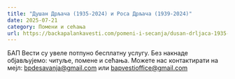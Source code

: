 ```yaml
---
title: "Душан Дрљача (1935-2024) и Роса Дрљача (1939-2024)"
date: 2025-07-21
category: Помени и сећања
url: https://backapalankavesti.com/pomeni-i-secanja/dusan-drljaca-1935-2024-i-rosa-drljaca-1939-2024/
---
```


БАП Вести су увеле потпуно бесплатну услугу. Без накнаде објављујемо: читуље, помене и сећања. Можете нас контактирати на мејл: bpdesavanja@gmail.com или bapvestioffice@gmail.com
